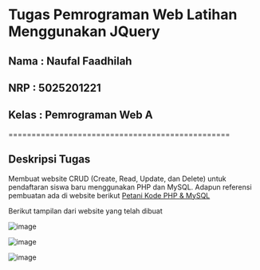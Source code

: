 # Tugas Pemrograman Web Latihan Menggunakan JQuery

## Nama : Naufal Faadhilah

## NRP : 5025201221

## Kelas : Pemrograman Web A

================================================

## Deskripsi Tugas

Membuat website CRUD (Create, Read, Update, dan Delete) untuk pendaftaran siswa baru menggunakan PHP dan MySQL. Adapun referensi pembuatan ada di website berikut [Petani Kode PHP & MySQL](https://www.petanikode.com/tutorial-php-mysql/)

Berikut tampilan dari website yang telah dibuat

![image](https://user-images.githubusercontent.com/70510279/202308693-b2e9807d-1194-43b7-b3a1-6ec2000df57d.png)

![image](https://user-images.githubusercontent.com/86661387/209043289-be6dc87e-312a-46cc-8a28-3e3fcb081cb8.png)

![image](https://user-images.githubusercontent.com/86661387/209043353-817c9a25-d926-401a-96a2-489ec23560b1.png)
